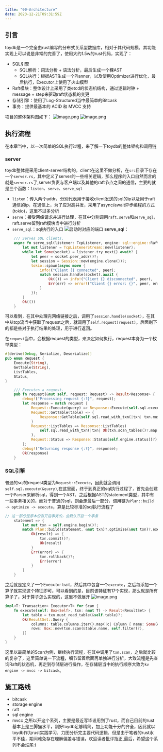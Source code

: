 ```yaml
---
title: "00-Architecture"
date: 2023-12-21T09:31:59Z
---
```


## 引言

toydb是一个完全由rust编写的分布式关系型数据库，相对于其代码规模，其功能实现上可以说是非常的完善了，使用大约1.5w的rust代码，实现了：
- SQL引擎
	- SQL解析：词法分析 + 语法分析，最后生成一个棵AST
	- SQL执行：根据AST生成一个Planner，以及使用Optimizer进行优化，最后执行，Executor上使用了火山模型
- Raft模块：整体设计上采用了类etcd的状态机结构，通过逻辑时钟 + message + step来驱动raft状态机的变更
- 存储引擎：使用了Log-Structured当中最简单的Bitcask
- 事务：提供最基本的 ACID 和 MVCC 支持

项目的整体架构图如下：
![image.png](https://pic-bed-1309931445.cos.ap-nanjing.myqcloud.com/blog/20231221165434.png)
![image.png](https://pic-bed-1309931445.cos.ap-nanjing.myqcloud.com/blog/20231221165647.png)

## 执行流程
在本章当中，以一次简单的SQL执行过程，来了解一下toydb的整体架构和调用链
### server
toydb整体是采用client-server结构的，client在这里不做分析，在`src`目录下存在一个`server.rs`，其中定义了server的一些相关逻辑，那么程序的入口自然而言的就是`server.rs`了,server负责与客户端以及其他的raft节点之间的通信，主要的就是三个函数：`listen`、`serve`、`serve_sql`
- `listen`：传入两个addr，分别代表用于接收client发送的sql的ip以及用于raft通信的ip，在通信上，为了应对高并发，采用了async/await异步编程的方式(tokio)，这里不过多分析
- `serve`：接受网络请求并进行处理，在其中分别调用`raft.serve`和`serve_sql`，raft.serve留到raft模块当中进行分析
- `serve_sql`：sql执行的入口
![启动时对应的端口](https://pic-bed-1309931445.cos.ap-nanjing.myqcloud.com/blog/20231221171345.png)
**serve_sql**：
```rust
    /// Serves SQL clients.
    async fn serve_sql(listener: TcpListener, engine: sql::engine::Raft) -> Result<()> {
        let mut listener = TcpListenerStream::new(listener);
        while let Some(socket) = listener.try_next().await? {
            let peer = socket.peer_addr()?;
            let session = Session::new(engine.clone())?;
            tokio::spawn(async move {
                info!("Client {} connected", peer);
                match session.handle(socket).await {
                    Ok(()) => info!("Client {} disconnected", peer),
                    Err(err) => error!("Client {} error: {}", peer, err),
                }
            });
        }
        Ok(())
    }
```
可以看到，在其中处理完网络链接之后，调用了`session.handle(socket)`，在其中从tcp流当中获取了request之后，就调用了`self.request(request)`。后面剩下的都是些对于执行结果的处理，用于进行返回。

在`request`当中，会根据request的类型，来决定如何执行，request本身为一个枚举类型：
```rust
#[derive(Debug, Serialize, Deserialize)]
pub enum Request {
    Execute(String),
    GetTable(String),
    ListTables,
    Status,
}

    /// Executes a request.
    pub fn request(&mut self, request: Request) -> Result<Response> {
        debug!("Processing request {:?}", request);
        let response = match request {
            Request::Execute(query) => Response::Execute(self.sql.execute(&query)?),
            Request::GetTable(table) => {
                Response::GetTable(self.sql.read_with_txn(|txn| txn.must_read_table(&table))?)
            }
            Request::ListTables => Response::ListTables(
                self.sql.read_with_txn(|txn| Ok(txn.scan_tables()?.map(|t| t.name).collect()))?,
            ),
            Request::Status => Response::Status(self.engine.status()?),
        };
        debug!("Returning response {:?}", response);
        Ok(response)
    }
```

### SQL引擎
普通的sql的request类型为`Request::Execute`，因此就会调用`self.sql.execute(&query)`,在这里面，终于到真正的sql执行过程了，首先会创建一个Parser来解析sql，得到一个AST，之后根据AST的statement类型，其中有一些事务相关的，而对于普通的sql，则会走最后一部分，调用链为`Plan::build -> optimize -> execute`，算是比较标准的sql执行流程了
```rust
// 这一部分是原本没有开启事务的，会默认开启一个事务
	statement => {
		let mut txn = self.engine.begin()?;
		match Plan::build(statement, &mut txn)?.optimize(&mut txn)?.execute(&mut txn) {
			Ok(result) => {
				txn.commit()?;
				Ok(result)
			}
			Err(error) => {
				txn.rollback()?;
				Err(error)
			}
		}
	}
```
之后就是定义了一个Executor trait，然后其中包含一个`execute`，之后每添加一个算子就实现这个特征即可，可以看到的是，目前该特征有17个实现，那么就是所有算子了，对于算子怎么实现的，这里不做展开
![image.png](https://pic-bed-1309931445.cos.ap-nanjing.myqcloud.com/blog/20231221192344.png)

```rust
impl<T: Transaction> Executor<T> for Scan {
    fn execute(self: Box<Self>, txn: &mut T) -> Result<ResultSet> {
        let table = txn.must_read_table(&self.table)?;
        Ok(ResultSet::Query {
            columns: table.columns.iter().map(|c| Column { name: Some(c.name.clone()) }).collect(),
            rows: Box::new(txn.scan(&table.name, self.filter)?),
        })
    }
}
```
这里以最简单的Scan为例，继续执行流程，在其中调用了`txn.scan`，之后就比较的复杂了，这里简单说一下流程，细节留着后面再单独进行分析，大致流程是先查询Raft的状态机，再走到存储层进行操作，在存储层当中的执行顺序大致为`kv engine -> mvcc -> bitcask`。
## 施工路线
- bitcask
- storage engine
- raft
- sql engine
- mvcc
之所以开这个系列，主要是最近写毕设用到了rust，而自己目前的rust基本上是三脚猫水平，刚好toydb足够精简，加上功能十分的齐全，因此就以toydb作为rust实践学习，力图分析完主要代码逻辑，但是由于笔者的rust水平不佳，期间难免存在理解偏差与错误，欢迎读者批评指正,最后，希望这个系列不会烂尾:)
